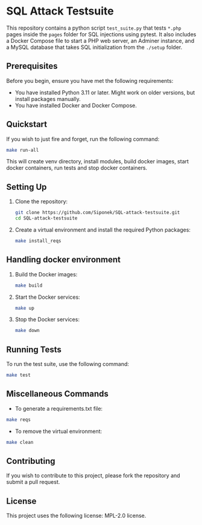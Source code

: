 # SQL Attack Testsuite

This repository contains a python script `test_suite.py` that tests `*.php` pages inside the `pages` folder for SQL injections using pytest. It also includes a Docker Compose file to start a PHP web server, an Adminer instance, and a MySQL database that takes SQL initialization from the `./setup` folder.

## Prerequisites

Before you begin, ensure you have met the following requirements:

- You have installed Python 3.11 or later. Might work on older versions, but install packages manually.
- You have installed Docker and Docker Compose.

## Quickstart

If you wish to just fire and forget, run the following command:

```bash
make run-all
```

This will create venv directory, install modules, build docker images, start docker containers, run tests and stop docker containers.

## Setting Up

1. Clone the repository:

    ```bash
    git clone https://github.com/Siponek/SQL-attack-testsuite.git
    cd SQL-attack-testsuite
    ```

2. Create a virtual environment and install the required Python packages:

    ```bash
    make install_reqs
    ```

## Handling docker environment

1. Build the Docker images:

    ```bash
    make build
    ```

2. Start the Docker services:

    ```bash
    make up
    ```

3. Stop the Docker services:

    ```bash
    make down
    ```

## Running Tests

To run the test suite, use the following command:

```bash
make test
```



## Miscellaneous Commands

- To generate a requirements.txt file:

```bash
make reqs
```

- To remove the virtual environment:

```bash
make clean
```

## Contributing

If you wish to contribute to this project, please fork the repository and submit a pull request.

## License
This project uses the following license: MPL-2.0 license.

